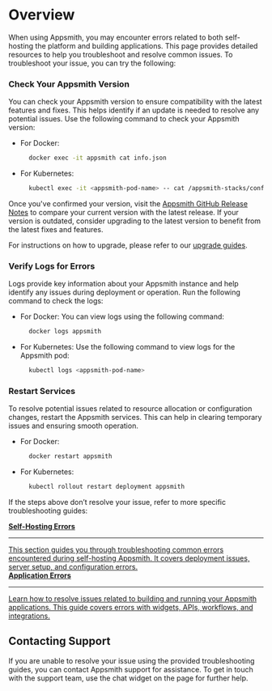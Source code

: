 # Overview

When using Appsmith, you may encounter errors related to both self-hosting the platform and building applications. This page provides detailed resources to help you troubleshoot and resolve common issues. To troubleshoot your issue, you can try the following:


### Check Your Appsmith Version

You can check your Appsmith version to ensure compatibility with the latest features and fixes. This helps identify if an update is needed to resolve any potential issues. Use the following command to check your Appsmith version:

- For Docker: 

<dd>

```bash
docker exec -it appsmith cat info.json
```

</dd>

- For Kubernetes: 

<dd>

```bash
kubectl exec -it <appsmith-pod-name> -- cat /appsmith-stacks/configuration/info.json
```
</dd>

Once you've confirmed your version, visit the [Appsmith GitHub Release Notes](https://github.com/appsmithorg/appsmith/releases) to compare your current version with the latest release. If your version is outdated, consider upgrading to the latest version to benefit from the latest fixes and features.

For instructions on how to upgrade, please refer to our [upgrade guides](/getting-started/setup/instance-management).


### Verify Logs for Errors

Logs provide key information about your Appsmith instance and help identify any issues during deployment or operation. Run the following command to check the logs:

- For Docker: You can view logs using the following command:

<dd>

```bash
docker logs appsmith
```
</dd>

- For Kubernetes: Use the following command to view logs for the Appsmith pod:

<dd>

```bash
kubectl logs <appsmith-pod-name>
```
</dd>


### Restart Services

To resolve potential issues related to resource allocation or configuration changes, restart the Appsmith services. This can help in clearing temporary issues and ensuring smooth operation.

- For Docker:

<dd>

```bash
docker restart appsmith
```
</dd>


- For Kubernetes:

<dd>

```bash
kubectl rollout restart deployment appsmith
```

</dd>


If the steps above don’t resolve your issue, refer to more specific troubleshooting guides:


<div className="containerGridSampleApp">
   <!-- Self-Hosting Errors -->
   <a className="containerAnchor containerColumnSampleAppNoGradient columnGrid column-one" href="/help-and-support/troubleshooting-guide/deployment-errors">
      <div className="containerHead">
         <div className="containerHeading">
            <b>Self-Hosting Errors</b>
         </div>
      </div>
      <hr className="gradient-hr" />
      <div className="containerDescription">
         This section guides you through troubleshooting common errors encountered during self-hosting Appsmith. It covers deployment issues, server setup, and configuration errors.
      </div>
   </a>
   <!-- Application Errors -->
   <a className="containerAnchor containerColumnSampleAppNoGradient columnGrid column-two" href="/help-and-support/troubleshooting-guide/application-errors">
      <div className="containerHead">
         <div className="containerHeading">
            <b>Application Errors</b>
         </div>
      </div>
      <hr className="gradient-hr" />
      <div className="containerDescription">
         Learn how to resolve issues related to building and running your Appsmith applications. This guide covers errors with widgets, APIs, workflows, and integrations.
      </div>
   </a>
</div>



## Contacting Support

If you are unable to resolve your issue using the provided troubleshooting guides, you can contact Appsmith support for assistance. To get in touch with the support team, use the chat widget on the page for further help.